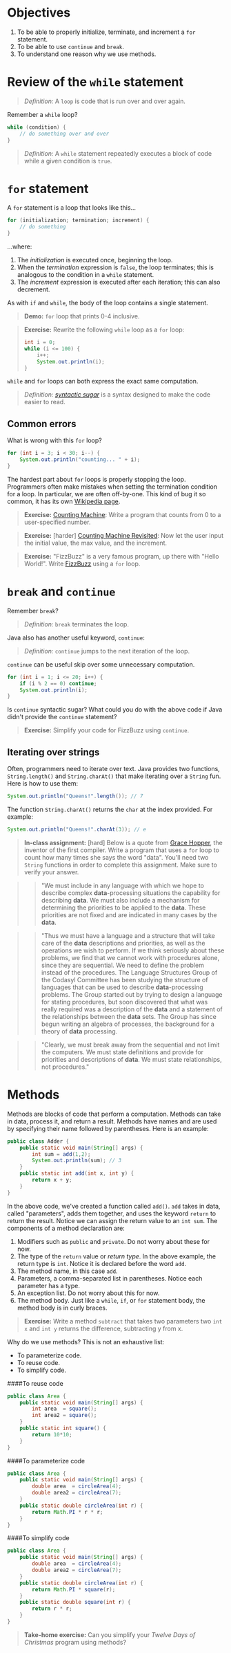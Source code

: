 Objectives
=

1. To be able to properly initialize, terminate, and increment a `for` statement.
2. To be able to use `continue` and `break`.
3. To understand one reason why we use methods.

Review of the `while` statement
=

> *Definition:* A `loop` is code that is run over and over again.

Remember a `while` loop?

```java
while (condition) {
    // do something over and over
}
```

> *Definition:* A `while` statement repeatedly executes a block of code while a given condition is `true`.

`for` statement
=
A `for` statement is a loop that looks like this...
 
```java
for (initialization; termination; increment) {
    // do something
}
```

...where:

1. The *initialization* is executed once, beginning the loop.
2. When the *termination* expression is `false`, the loop terminates; this is analogous to the condition in a `while` statement.
3. The *increment* expression is executed after each iteration; this can also decrement.

As with `if` and `while`, the body of the loop contains a single statement.

> **Demo:** `for` loop that prints 0-4 inclusive.

> **Exercise:** Rewrite the following `while` loop as a `for` loop:
> ```java
> int i = 0;
> while (i <= 100) {
>     i++;
>     System.out.println(i);
> }
> ```

`while` and `for` loops can both express the exact same computation.

> *Definition:* *[syntactic sugar](http://en.wikipedia.org/wiki/Syntactic_sugar)* is a syntax designed to make the code easier to read.

Common errors
-

What is wrong with this `for` loop?

```java
for (int i = 3; i < 30; i--) {
    System.out.println("counting... " + i);
}
```

The hardest part about `for` loops is properly stopping the loop. Programmers often make mistakes when setting the termination condition for a loop. In particular, we are often off-by-one. This kind of bug it so common, it has its own [Wikipedia page](http://en.wikipedia.org/wiki/Off-by-one_error).

> **Exercise:** [Counting Machine](http://programmingbydoing.com/a/counting-machine.html): Write a program that counts from 0 to a user-specified number.

> **Exercise:** [harder] [Counting Machine Revisited](http://programmingbydoing.com/a/counting-machine-revisited.html): Now let the user input the initial value, the max value, and the increment.

> **Exercise:** "FizzBuzz" is a very famous program, up there with "Hello World!". Write [FizzBuzz](http://programmingbydoing.com/a/fizzbuzz.html) using a `for` loop.

`break` and `continue`
=

Remember `break`?

> *Definition:* `break` terminates the loop.

Java also has another useful keyword, `continue`:

> *Definition:* `continue` jumps to the next iteration of the loop.

`continue` can be useful skip over some unnecessary computation.

```java
for (int i = 1; i <= 20; i++) {
    if (i % 2 == 0) continue;
    System.out.println(i);
}
```

Is `continue` syntactic sugar? What could you do with the above code if Java didn't provide the `continue` statement?

> **Exercise:** Simplify your code for FizzBuzz using `continue`.

Iterating over strings
-

Often, programmers need to iterate over text. Java provides two functions, `String.length()` and `String.charAt()` that make iterating over a `String` fun. Here is how to use them:

```java
System.out.println("Queens!".length()); // 7
```

The function `String.charAt()` returns the `char` at the index provided. For example:

```java
System.out.println("Queens!".charAt(3)); // e
```

> **In-class assignment:** [hard] Below is a quote from [Grace Hopper](http://en.wikipedia.org/wiki/Grace_Hopper), the inventor of the first compiler. Write a program that uses a `for` loop to count how many times she says the word "data". You'll need two `String` functions in order to complete this assignment. Make sure to verify your answer.

> > "We must include in any language with which we hope to describe complex **data**-processing situations the capability for describing **data**. We must also include a mechanism for determining the priorities to be applied to the **data**. These priorities are not fixed and are indicated in many cases by the **data**.

> > "Thus we must have a language and a structure that will take care of the **data** descriptions and priorities, as well as the operations we wish to perform. If we think seriously about these problems, we find that we cannot work with procedures alone, since they are sequential. We need to define the problem instead of the procedures. The Language Structures Group of the Codasyl Committee has been studying the structure of languages that can be used to describe **data**-processing problems. The Group started out by trying to design a language for stating procedures, but soon discovered that what was really required was a description of the **data** and a statement of the relationships between the **data** sets. The Group has since begun writing an algebra of processes, the background for a theory of **data** processing.

> > "Clearly, we must break away from the sequential and not limit the computers. We must state definitions and provide for priorities and descriptions of **data**. We must state relationships, not procedures."

Methods
=

Methods are blocks of code that perform a computation. Methods can take in data, process it, and return a result. Methods have names and are used by specifying their name followed by parentheses. Here is an example:

```java
public class Adder {
    public static void main(String[] args) {
        int sum = add(1,2);
        System.out.println(sum); // 3
    }
    public static int add(int x, int y) {
        return x + y;
    }
}
```

In the above code, we've created a function called `add()`. `add` takes in data, called "parameters", adds them together, and uses the keyword `return` to return the result. Notice we can assign the return value to an `int sum`. The components of a method declaration are:

1. Modifiers such as `public` and `private`. Do not worry about these for now.
2. The type of the `return` value or *return type*. In the above example, the return type is `int`. Notice it is declared before the word `add`.
3. The method name, in this case `add`.
4. Parameters, a comma-separated list in parentheses. Notice each parameter has a type.
5. An exception list. Do not worry about this for now.
6. The method body. Just like a `while`, `if`, or `for` statement body, the method body is in curly braces.

> **Exercise:** Write a method `subtract` that takes two parameters two `int x` and `int y` returns the difference, subtracting y from x.

Why do we use methods? This is not an exhaustive list:
- To parameterize code.
- To reuse code.
- To simplify code. 

####To reuse code

```java
public class Area {
    public static void main(String[] args) {
        int area  = square();
        int area2 = square();
    }
    public static int square() {
        return 10*10;
    }
}
```

####To parameterize code

```java
public class Area {
    public static void main(String[] args) {
        double area  = circleArea(4);
        double area2 = circleArea(7);
    }
    public static double circleArea(int r) {
        return Math.PI * r * r;
    }
}
```

####To simplify code

```java
public class Area {
    public static void main(String[] args) {
        double area  = circleArea(4);
        double area2 = circleArea(7);
    }
    public static double circleArea(int r) {
        return Math.PI * square(r);
    }
    public static double square(int r) {
        return r * r;
    }
}
```

> **Take-home exercise:** Can you simplify your *Twelve Days of Christmas* program using methods?
